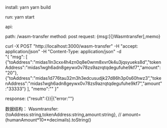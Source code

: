 install:
yarn
yarn build

run:
yarn start

api:

path: /wasm-transfer
method: post
request: {msg:[{}Wasmtransfer],memo}

curl -X POST "http://localhost:3000/wasm-transfer" -H  "accept: application/json" -H  "Content-Type: application/json" -d \
"{  \"msg\":  [ {\"toAddress\":\"midas1ln3cxx4h4zn0q8e0wrm8xvr0k4u3jqsyueks8d\",\"tokenAddress\":\"midas1wgh6adn8geywx0v78zs9azrqtqdegufuhe9kf7\",\"amount\":\"20\"},{\"toAddress\":\"midas1d776tau32m3h3edcusudjk27d86h3p0s60hwz3\",\"tokenAddress\":\"midas1wgh6adn8geywx0v78zs9azrqtqdegufuhe9kf7\",\"amount\":\"33333\"} ],  \"memo\":\"\" }"

response:
{"result":{}}|{"error:""}


数据结构：
Wasmtransfer: {toAddress:string,tokenAddress:string,amount:string}, // amount= (humanAmount*10**decimails).toString()
